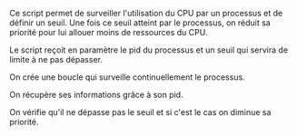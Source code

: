 Ce script permet de surveiller l'utilisation du CPU par un processus et de définir un seuil. 
Une fois ce seuil atteint par le processus, on réduit sa priorité pour lui allouer moins de ressources du CPU.

Le script reçoit en paramètre le pid du processus et un seuil qui servira de limite à ne pas dépasser.

On crée une boucle qui surveille continuellement le processus.

On récupère ses informations grâce à son pid.

On vérifie qu'il ne dépasse pas le seuil et si c'est le cas on diminue sa priorité.

